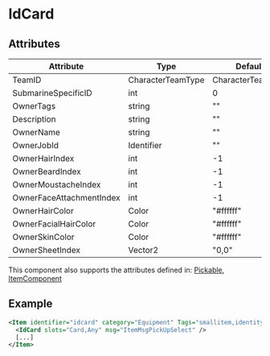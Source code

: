 # IdCard


## Attributes

| Attribute|Type|Default value|Description |
| ---|---|---|--- |
| TeamID|CharacterTeamType|CharacterTeamType.None| |
| SubmarineSpecificID|int|0| |
| OwnerTags|string|""| |
| Description|string|""| |
| OwnerName|string|""| |
| OwnerJobId|Identifier|""| |
| OwnerHairIndex|int|-1| |
| OwnerBeardIndex|int|-1| |
| OwnerMoustacheIndex|int|-1| |
| OwnerFaceAttachmentIndex|int|-1| |
| OwnerHairColor|Color|"#ffffff"| |
| OwnerFacialHairColor|Color|"#ffffff"| |
| OwnerSkinColor|Color|"#ffffff"| |
| OwnerSheetIndex|Vector2|"0,0"| |

This component also supports the attributes defined in: [Pickable](Pickable.md), [ItemComponent](ItemComponent.md)


## Example
```xml
<Item identifier="idcard" category="Equipment" Tags="smallitem,identitycard" cargocontaineridentifier="metalcrate">
  <IdCard slots="Card,Any" msg="ItemMsgPickUpSelect" />
  [...]
</Item>
```

